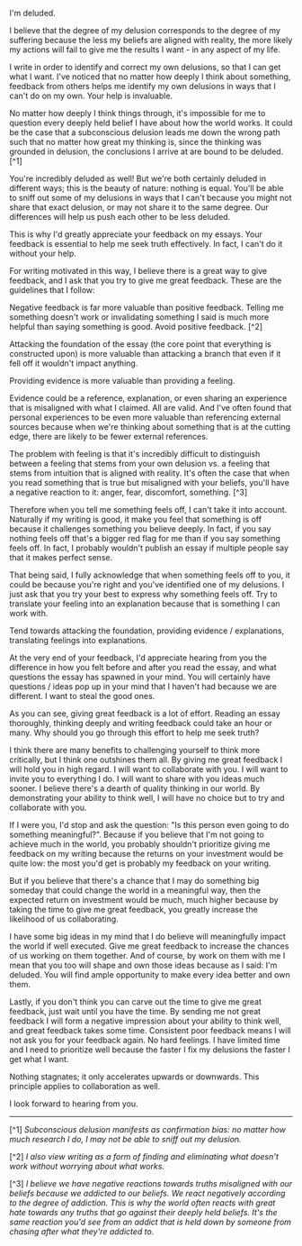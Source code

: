 I'm deluded.

I believe that the degree of my delusion corresponds to the degree of my suffering because the less my beliefs are aligned with reality, the more likely my actions will fail to give me the results I want - in any aspect of my life.

I write in order to identify and correct my own delusions, so that I can get what I want. I've noticed that no matter how deeply I think about something, feedback from others helps me identify my own delusions in ways that I can't do on my own. Your help is invaluable.

No matter how deeply I think things through, it's impossible for me to question every deeply held belief I have about how the world works. It could be the case that a subconscious delusion leads me down the wrong path such that no matter how great my thinking is, since the thinking was grounded in delusion, the conclusions I arrive at are bound to be deluded.[^1]

You're incredibly deluded as well! But we're both certainly deluded in different ways; this is the beauty of nature: nothing is equal. You'll be able to sniff out some of my delusions in ways that I can't because you might not share that exact delusion, or may not share it to the same degree. Our differences will help us push each other to be less deluded.

This is why I'd greatly appreciate your feedback on my essays. Your feedback is essential to help me seek truth effectively. In fact, I can't do it without your help.

For writing motivated in this way, I believe there is a great way to give feedback, and I ask that you try to give me great feedback. These are the guidelines that I follow:

Negative feedback is far more valuable than positive feedback. Telling me something doesn't work or invalidating something I said is much more helpful than saying something is good. Avoid positive feedback. [^2]

Attacking the foundation of the essay (the core point that everything is constructed upon) is more valuable than attacking a branch that even if it fell off it wouldn't impact anything.

Providing evidence is more valuable than providing a feeling. 

Evidence could be a reference, explanation, or even sharing an experience that is misaligned with what I claimed. All are valid. And I've often found that personal experiences to be even more valuable than referencing external sources because when we're thinking about something that is at the cutting edge, there are likely to be fewer external references.

The problem with feeling is that it's incredibly difficult to distinguish between a feeling that stems from your own delusion vs. a feeling that stems from intuition that is aligned with reality. It's often the case that when you read something that is true but misaligned with your beliefs, you'll have a negative reaction to it: anger, fear, discomfort, something. [^3] 

Therefore when you tell me something feels off, I can't take it into account. Naturally if my writing is good, it make you feel that something is off because it challenges something you believe deeply. In fact, if you say nothing feels off that's a bigger red flag for me than if you say something feels off. In fact, I probably wouldn't publish an essay if multiple people say that it makes perfect sense.

That being said, I fully acknowledge that when something feels off to you, it could be because you're right and you've identified one of my delusions. I just ask that you try your best to express why something feels off. Try to translate your feeling into an explanation because that is something I can work with.

Tend towards attacking the foundation, providing evidence / explanations, translating feelings into explanations.

At the very end of your feedback, I'd appreciate hearing from you the difference in how you felt before and after you read the essay, and what questions the essay has spawned in your mind. You will certainly have questions / ideas pop up in your mind that I haven't had because we are different. I want to steal the good ones.

As you can see, giving great feedback is a lot of effort. Reading an essay thoroughly, thinking deeply and writing feedback could take an hour or many. Why should you go through this effort to help me seek truth?

I think there are many benefits to challenging yourself to think more critically, but I think one outshines them all. By giving me great feedback I will hold you in high regard. I will want to collaborate with you. I will want to invite you to everything I do. I will want to share with you ideas much sooner.  I believe there's a dearth of quality thinking in our world. By demonstrating your ability to think well, I will have no choice but to try and collaborate with you.

If I were you, I'd stop and ask the question: "Is this person even going to do something meaningful?". Because if you believe that I'm not going to achieve much in the world, you probably shouldn't prioritize giving me feedback on my writing because the returns on your investment would be quite low: the most you'd get is probably my feedback on your writing.

But if you believe that there's a chance that I may do something big someday that could change the world in a meaningful way, then the expected return on investment would be much, much higher because by taking the time to give me great feedback, you greatly increase the likelihood of us collaborating.

I have some big ideas in my mind that I do believe will meaningfully impact the world if well executed. Give me great feedback to increase the chances of us working on them together. And of course, by work on them with me I mean that you too will shape and own those ideas because as I said: I'm deluded. You will find ample opportunity to make every idea better and own them.

Lastly, if you don't think you can carve out the time to give me great feedback, just wait until you have the time. By sending me not great feedback I will form a negative impression about your ability to think well, and great feedback takes some time. Consistent poor feedback means I will not ask you for your feedback again. No hard feelings. I have limited time and I need to prioritize well because the faster I fix my delusions the faster I get what I want.

Nothing stagnates; it only accelerates upwards or downwards. This principle applies to collaboration as well.

I look forward to hearing from you.

---

[^1] *Subconscious delusion manifests as confirmation bias: no matter how much research I do, I may not be able to sniff out my delusion.*

[^2] *I also view writing as a form of finding and eliminating what doesn't work without worrying about what works.*

[^3] *I believe we have negative reactions towards truths misaligned with our beliefs because we addicted to our beliefs. We react negatively according to the degree of addiction. This is why the world often reacts with great hate towards any truths that go against their deeply held beliefs. It's the same reaction you'd see from an addict that is held down by someone from chasing after what they're addicted to.*













